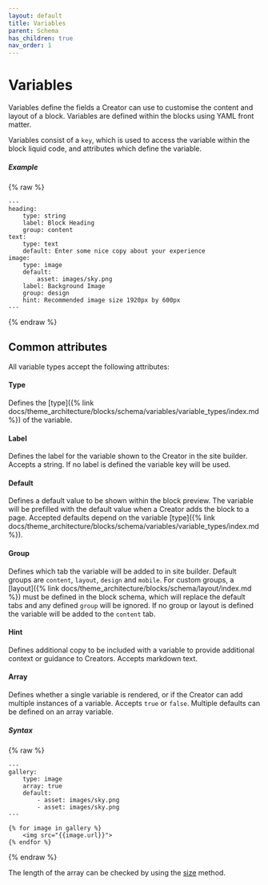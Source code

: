 ```yaml
---
layout: default
title: Variables
parent: Schema
has_children: true
nav_order: 1
---
```


# Variables

Variables define the fields a Creator can use to customise the content and layout of a block. Variables are defined within the blocks using YAML front matter.

Variables consist of a `key`, which is used to access the variable within the block liquid code, and attributes which define the variable.

##### Example
{% raw %}
```
---
heading:
    type: string
    label: Block Heading
    group: content
text:
    type: text
    default: Enter some nice copy about your experience
image:
    type: image
    default:
        asset: images/sky.png
    label: Background Image
    group: design
    hint: Recommended image size 1920px by 600px
---
```
{% endraw %}

## Common attributes
All variable types accept the following attributes:

#### Type
Defines the [type]({% link docs/theme_architecture/blocks/schema/variables/variable_types/index.md %}) of the variable.

#### Label
Defines the label for the variable shown to the Creator in the site builder. Accepts a string. If no label is defined the variable key will be used.

#### Default
Defines a default value to be shown within the block preview. The variable will be prefilled with the default value when a Creator adds the block to a page. Accepted defaults depend on the variable [type]({% link docs/theme_architecture/blocks/schema/variables/variable_types/index.md %}).

#### Group
Defines which tab the variable will be added to in site builder. Default groups are `content`, `layout`, `design` and `mobile`. For custom groups, a [layout]({% link docs/theme_architecture/blocks/schema/layout/index.md %}) must be defined in the block schema, which will replace the default tabs and any defined `group` will be ignored. If no group or layout is defined the variable will be added to the `content` tab.

#### Hint
Defines additional copy to be included with a variable to provide additional context or guidance to Creators. Accepts markdown text.

#### Array
Defines whether a single variable is rendered, or if the Creator can add multiple instances of a variable. Accepts `true` or `false`. Multiple defaults can be defined on an array variable.

##### Syntax
{% raw %}
```
---
gallery:
    type: image
    array: true
    default:
        - asset: images/sky.png
        - asset: images/sky.png
---

{% for image in gallery %}
    <img src="{{image.url}}"> 
{% endfor %}
```
{% endraw %}

The length of the array can be checked by using the [size](https://shopify.dev/api/liquid/filters/array-filters#size) method.